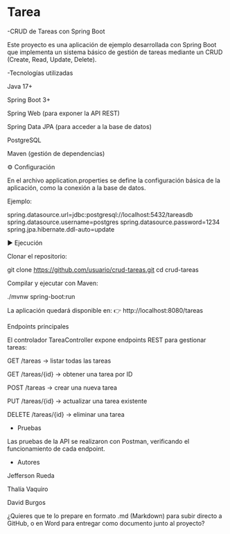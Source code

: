 # Tarea
-CRUD de Tareas con Spring Boot

Este proyecto es una aplicación de ejemplo desarrollada con Spring Boot que implementa un sistema básico de gestión de tareas mediante un CRUD (Create, Read, Update, Delete).

-Tecnologías utilizadas

Java 17+

Spring Boot 3+

Spring Web (para exponer la API REST)

Spring Data JPA (para acceder a la base de datos)

PostgreSQL

Maven (gestión de dependencias)

⚙ Configuración

En el archivo application.properties se define la configuración básica de la aplicación, como la conexión a la base de datos.

Ejemplo:

spring.datasource.url=jdbc:postgresql://localhost:5432/tareasdb
spring.datasource.username=postgres
spring.datasource.password=1234
spring.jpa.hibernate.ddl-auto=update

▶ Ejecución

Clonar el repositorio:

git clone https://github.com/usuario/crud-tareas.git
cd crud-tareas


Compilar y ejecutar con Maven:

./mvnw spring-boot:run


La aplicación quedará disponible en:
👉 http://localhost:8080/tareas

Endpoints principales

El controlador TareaController expone endpoints REST para gestionar tareas:

GET /tareas → listar todas las tareas

GET /tareas/{id} → obtener una tarea por ID

POST /tareas → crear una nueva tarea

PUT /tareas/{id} → actualizar una tarea existente

DELETE /tareas/{id} → eliminar una tarea

- Pruebas

Las pruebas de la API se realizaron con Postman, verificando el funcionamiento de cada endpoint.

- Autores

Jefferson Rueda

Thalía Vaquiro

David Burgos

¿Quieres que te lo prepare en formato .md (Markdown) para subir directo a GitHub, o en Word para entregar como documento junto al proyecto?

